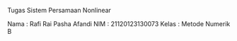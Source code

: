 Tugas Sistem Persamaan Nonlinear

Nama	: Rafi Rai Pasha Afandi
NIM	    : 21120123130073
Kelas	: Metode Numerik B
